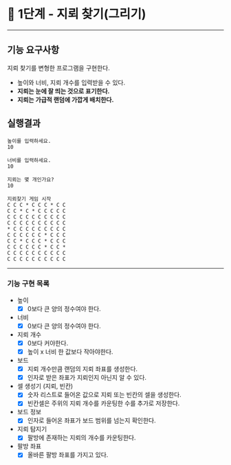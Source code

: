 # **🚀 1단계 - 지뢰 찾기(그리기)**

---

## 기능 요구사항

지뢰 찾기를 변형한 프로그램을 구현한다.

- 높이와 너비, 지뢰 개수를 입력받을 수 있다.
- **지뢰는 눈에 잘 띄는 것으로 표기한다.**
- **지뢰는 가급적 랜덤에 가깝게 배치한다.**

## 실행결과

```console
높이를 입력하세요.
10

너비를 입력하세요.
10

지뢰는 몇 개인가요?
10

지뢰찾기 게임 시작
C C C * C C C * C C
C C * C * C C C C C
C C C C C C C C C C
C C C C C C C C C C
* C C C C C C C C C
C C C C C C * C C C
C C * C C C * C C C
C C C C C C * C C *
C C C C C C C C C C
C C C C C C C C C C
```

---
### 기능 구현 목록
- 높이
  - [x] 0보다 큰 양의 정수여야 한다.
- 너비
  - [x] 0보다 큰 양의 정수여야 한다.
- 지뢰 개수
  - [x] 0보다 커야한다.
  - [x] 높이 x 너비 한 값보다 작아야한다.
- 보드
  - [x] 지뢰 개수만큼 랜덤의 지뢰 좌표를 생성한다.
  - [x] 인자로 받은 좌표가 지뢰인지 아닌지 알 수 있다.
- 셀 생성기 (지뢰, 빈칸)
  - [x] 숫자 리스트로 들어온 값으로 지뢰 또는 빈칸의 셀을 생성한다.
  - [x] 빈칸셀은 주위의 지뢰 개수를 카운팅한 수를 추가로 저장한다.
- 보드 정보
  - [x] 인자로 들어온 좌표가 보드 범위를 넘는지 확인한다.
- 지뢰 탐지기
  - [x] 팔방에 존재하는 지뢰의 개수를 카운팅한다. 
- 팔방 좌표
  - [x] 올바른 팔방 좌표를 가지고 있다.